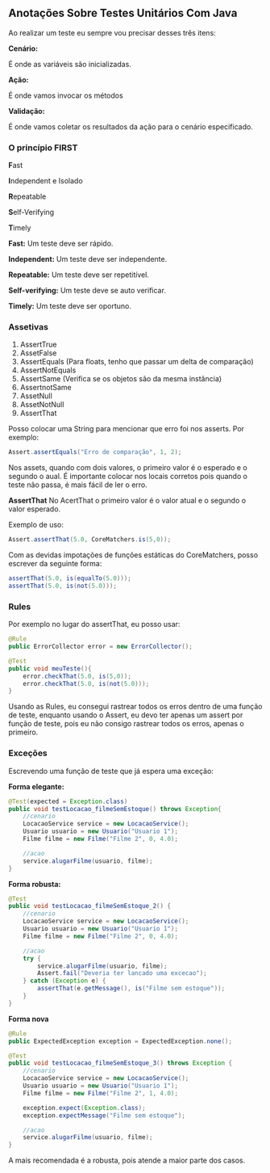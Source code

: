## Anotações Sobre Testes Unitários Com Java

Ao realizar um teste eu sempre vou precisar desses três itens:

**Cenário:**

É onde as variáveis são inicializadas.

**Ação:**

É onde vamos invocar os métodos
	
**Validação:**

É onde vamos coletar os resultados da ação para o cenário especificado.

### O princípio FIRST

**F**ast

**I**ndependent e Isolado

**R**epeatable

**S**elf-Verifying

**T**imely

**Fast:** Um teste deve ser rápido.

**Independent:** Um teste deve ser independente.

**Repeatable:** Um teste deve ser repetitível.

**Self-verifying:** Um teste deve se auto verificar.

**Timely:** Um teste deve ser oportuno.

### Assetivas

1. AssertTrue
2. AssetFalse
3. AssertEquals (Para floats, tenho que passar um delta de comparação)
4. AssertNotEquals
4. AssertSame (Verifica se os objetos são da mesma instância)
5. AssertnotSame
5. AssetNull
6. AssetNotNull
7. AssertThat

Posso colocar uma String para mencionar que erro foi nos asserts. Por exemplo:

```java
Assert.assertEquals("Erro de comparação", 1, 2);
```

Nos assets, quando com dois valores, o primeiro valor é o esperado e o segundo o aual. É importante colocar nos locais corretos pois quando o teste não passa, é mais fácil de ler o erro.

**AssertThat**
No AcertThat o primeiro valor é o valor atual e o segundo o valor esperado.

Exemplo de uso:

```java
Assert.assertThat(5.0, CoreMatchers.is(5,0));
```
Com as devidas impotações de funções estáticas do CoreMatchers, posso escrever da seguinte forma:

```java
assertThat(5.0, is(equalTo(5.0)));
assertThat(5.0, is(not(5.0)));
```

### Rules
Por exemplo no lugar do assertThat, eu posso usar:

```java
@Rule
public ErrorCollector error = new ErrorCollector();

@Test
public void meuTeste(){
	error.checkThat(5.0, is(5,0));
    error.checkThat(5.0, is(not(5.0)));
}
```
Usando as Rules, eu consegui rastrear todos os erros dentro de uma função de teste, enquanto usando o Assert, eu devo ter apenas um assert por função de teste, pois eu não consigo rastrear todos os erros, apenas o primeiro.

### Exceções

Escrevendo uma função de teste que já espera uma exceção:

**Forma elegante:**
```java
@Test(expected = Exception.class)
public void testLocacao_filmeSemEstoque() throws Exception{
    //cenario
    LocacaoService service = new LocacaoService();
    Usuario usuario = new Usuario("Usuario 1");
    Filme filme = new Filme("Filme 2", 0, 4.0);

    //acao
    service.alugarFilme(usuario, filme);
}
```

**Forma robusta:**
```java
@Test
public void testLocacao_filmeSemEstoque_2() {
    //cenario
    LocacaoService service = new LocacaoService();
    Usuario usuario = new Usuario("Usuario 1");
    Filme filme = new Filme("Filme 2", 0, 4.0);

    //acao
    try {
        service.alugarFilme(usuario, filme);
        Assert.fail("Deveria ter lancado uma excecao");
    } catch (Exception e) {
        assertThat(e.getMessage(), is("Filme sem estoque"));
    }
}
```

**Forma nova**
```java
@Rule
public ExpectedException exception = ExpectedException.none();

@Test
public void testLocacao_filmeSemEstoque_3() throws Exception {
    //cenario
    LocacaoService service = new LocacaoService();
    Usuario usuario = new Usuario("Usuario 1");
    Filme filme = new Filme("Filme 2", 1, 4.0);

    exception.expect(Exception.class);
    exception.expectMessage("Filme sem estoque");

    //acao
    service.alugarFilme(usuario, filme);
}
```

A mais recomendada é a robusta, pois atende a maior parte dos casos.